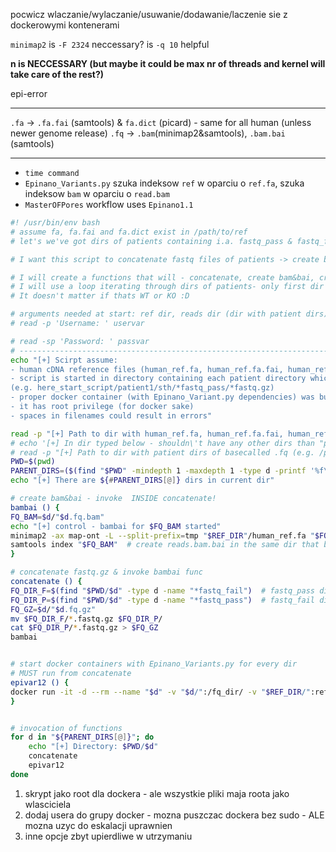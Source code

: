 
pocwicz wlaczanie/wylaczanie/usuwanie/dodawanie/laczenie sie z dockerowymi kontenerami

`minimap2`
	is `-F 2324` neccessary?
	is `-q 10` helpful

**n is NECCESSARY (but maybe it could be max nr of threads and kernel will take care of the rest?)**

epi-error
****
`.fa` -> `.fa.fai` (samtools) & `fa.dict` (picard)  - same for all human (unless newer genome release)
`.fq` -> `.bam`(minimap2&samtools), `.bam.bai` (samtools)
  
****
- `time command`
- `Epinano_Variants.py` szuka indeksow `ref` w oparciu o `ref.fa`, szuka indeksow `bam` w oparciu o `read.bam`
- `MasterOFPores` workflow uses `Epinano1.1`

```bash
#! /usr/bin/env bash
# assume fa, fa.fai and fa.dict exist in /path/to/ref
# let's we've got dirs of patients containing i.a. fastq_pass & fastq_fail dirs

# I want this script to concatenate fastq files of patients -> create bam -> create bai -> create .csv | than repeat for the next patient

# I will create a functions that will - concatenate, create bam&bai, create csv
# I will use a loop iterating through dirs of patients- only first dir -> find fastq_pass&fail dirs
# It doesn't matter if thats WT or KO :D 

# arguments needed at start: ref dir, reads dir (dir with patient dirs)
# read -p 'Username: ' uservar

# read -sp 'Password: ' passvar
# ----------------------------------------------------------------------------
echo "[+] Scirpt assume:
- human cDNA reference files (human_ref.fa, human_ref.fa.fai, human_ref.fa.dict) are in one dir and have exactly the same filename
- script is started in directory containing each patient directory which contain dirs with basecalled .fq.gz
(e.g. here_start_script/patient1/sth/*fastq_pass/*fastq.gz)
- proper docker container (with Epinano_Variant.py dependencies) was build, and it's image name is epi12
- it has root privilege (for docker sake)
- spaces in filenames could result in errors"

read -p "[+] Path to dir with human_ref.fa, human_ref.fa.fai, human_ref.fa.dict: " REF_DIR
# echo '[+] In dir typed below - shouldn\'t have any other dirs than "patient dirs"'
# read -p "[+] Path to dir with patient dirs of basecalled .fq (e.g. /parent/fq_pass/fq.gz): " READ_DIR
PWD=$(pwd)
PARENT_DIRS=($(find "$PWD" -mindepth 1 -maxdepth 1 -type d -printf '%f\n'))  # store parent dirs in an array. '-printf '%f\n'' so not to store whole path
echo "[+] There are ${#PARENT_DIRS[@]} dirs in current dir"

# create bam&bai - invoke  INSIDE concatenate!
bambai () {
FQ_BAM=$d/"$d.fq.bam"
echo "[+] control - bambai for $FQ_BAM started"
minimap2 -ax map-ont -L --split-prefix=tmp "$REF_DIR"/human_ref.fa "$FQ_GZ" | samtools view -bh | samtools sort -O bam > "$FQ_BAM"  # create reads.bam
samtools index "$FQ_BAM"  # create reads.bam.bai in the same dir that bam is
}

# concatenate fastq.gz & invoke bambai func
concatenate () {
FQ_DIR_F=$(find "$PWD/$d" -type d -name "*fastq_fail")  # fastq_pass dir
FQ_DIR_P=$(find "$PWD/$d" -type d -name "*fastq_pass")  # fastq_fail dir
FQ_GZ=$d/"$d.fq.gz"
mv $FQ_DIR_F/*.fastq.gz $FQ_DIR_P/
cat $FQ_DIR_P/*.fastq.gz > $FQ_GZ
bambai


# start docker containers with Epinano_Variants.py for every dir
# MUST run from concatenate
epivar12 () {
docker run -it -d --rm --name "$d" -v "$d/":/fq_dir/ -v "$REF_DIR/":ref_dir/ epi12 python3 /usr/local/bin/EpiNano/Epinano_Variants.py -R /ref_dir/human_ref.fa -b /fq_dir/"$d.fq.bam" -s /usr/local/bin/EpiNano/misc/sam2tsv.jar -n 30  # n is NECCESSARY (but maybe it could be max nr of threads and kernel will take care of the rest?)
}


# invocation of functions
for d in "${PARENT_DIRS[@]}"; do
	echo "[+] Directory: $PWD/$d"
	concatenate
	epivar12
done


```

1. skrypt jako root dla dockera - ale wszystkie pliki maja roota jako wlasciciela
2. dodaj usera do grupy docker - mozna puszczac dockera bez sudo - ALE mozna uzyc do eskalacji uprawnien
3. inne opcje zbyt upierdliwe w utrzymaniu